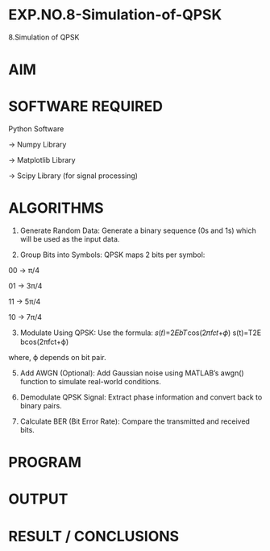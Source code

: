 # EXP.NO.8-Simulation-of-QPSK

8.Simulation of QPSK

# AIM

# SOFTWARE REQUIRED

Python Software

-> Numpy Library

-> Matplotlib Library

-> Scipy Library (for signal processing)

# ALGORITHMS

1. Generate Random Data:
Generate a binary sequence (0s and 1s) which will be used as the input data.

2. Group Bits into Symbols:
QPSK maps 2 bits per symbol:

00 → π/4

01 → 3π/4

11 → 5π/4

10 → 7π/4

3. Modulate Using QPSK:
Use the formula:
𝑠(𝑡)=2𝐸𝑏𝑇cos⁡(2𝜋𝑓𝑐𝑡+𝜙)
s(t)=T2E bcos(2πfct+ϕ)

where,
ϕ depends on bit pair.

5. Add AWGN (Optional):
Add Gaussian noise using MATLAB’s awgn() function to simulate real-world conditions.

6. Demodulate QPSK Signal:
Extract phase information and convert back to binary pairs.

7. Calculate BER (Bit Error Rate):
Compare the transmitted and received bits.

# PROGRAM

# OUTPUT
 
# RESULT / CONCLUSIONS
